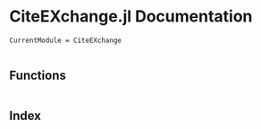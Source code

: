 # CiteEXchange.jl Documentation
```@meta
CurrentModule = CiteEXchange
```
```@contents
```
## Functions
```@docs
```
## Index
```@index
```
